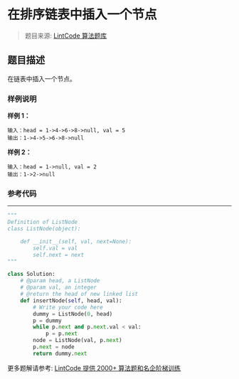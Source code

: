 # 在排序链表中插入一个节点
 > 题目来源: [LintCode 算法题库](https://www.lintcode.com/problem/insert-node-in-sorted-linked-list/?utm_source=sc-github-wzz)
 ## 题目描述
 在链表中插入一个节点。
 ### 样例说明
 **样例 1：**
```
输入：head = 1->4->6->8->null, val = 5
输出：1->4->5->6->8->null
```
**样例 2：**
```
输入：head = 1->null, val = 2
输出：1->2->null
```
 ### 参考代码
 ----------------------------------------------------------
```python
"""
Definition of ListNode
class ListNode(object):

    def __init__(self, val, next=None):
        self.val = val
        self.next = next
"""

class Solution:
    # @param head, a ListNode
    # @param val, an integer
    # @return the head of new linked list
    def insertNode(self, head, val):
        # Write your code here
        dummy = ListNode(0, head)
        p = dummy
        while p.next and p.next.val < val:
            p = p.next
        node = ListNode(val, p.next)
        p.next = node
        return dummy.next
```
 更多题解请参考: [LintCode 提供 2000+ 算法题和名企阶梯训练](https://www.lintcode.com/problem/?utm_source=sc-github-wzz)